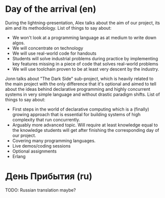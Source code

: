 Day of the arrival (en)
===

During the lightning-presentation, Alex talks about the aim of our project, its aim
and its methodology. List of things to say about:

 + We won't look at a programming language as at medium to write down algos.
 + We will concentrate on technology
 + We will use real-world code for handouts
 + Students will solve industrial problems during practice by 
   implementing key features missing in a piece of code that solves real-world problems
 + We will use toolchain proven to be at least very descent by the industry.

Jonn talks about "The Dark Side" sub-project, which is heavily related to the 
main project with the only difference that it's optional and aimed to tell
about the ideas behind declarative programming and highly concurrent systems
in very simple language and without drastic paradigm shifts. List of things to say about:

 + First steps in the world of declarative computing which is a (finally) growing approach 
   that is essential for building systems of high complexity that run concurrently.
 + Arguably more advanced topic. Will require at least knowledge equal to the knowledge
   students will get after finishing the corresponding day of our project.
 + Covering many programming languages.
 + Live demos/coding sessions
 + Optional assignments
 + Erlang

День Прибытия (ru)
===

TODO: Russian translation maybe?
